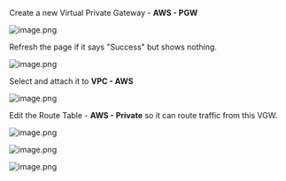
Create a new Virtual Private Gateway - **AWS - PGW**


![image.png](https://prod-files-secure.s3.us-west-2.amazonaws.com/d5da4832-3825-4b06-9f7d-86c687d890a2/330d9412-b5e2-41c2-86ba-66c9f4fa82d6/image.png?X-Amz-Algorithm=AWS4-HMAC-SHA256&X-Amz-Content-Sha256=UNSIGNED-PAYLOAD&X-Amz-Credential=AKIAT73L2G45HZZMZUHI%2F20240903%2Fus-west-2%2Fs3%2Faws4_request&X-Amz-Date=20240903T084458Z&X-Amz-Expires=3600&X-Amz-Signature=9afb44b1467ee0daa606520ee2efaf00dcd1141b460331d14adab9d6d514e919&X-Amz-SignedHeaders=host&x-id=GetObject)


Refresh the page if it says "Success" but shows nothing.


![image.png](https://prod-files-secure.s3.us-west-2.amazonaws.com/d5da4832-3825-4b06-9f7d-86c687d890a2/d3b02044-81aa-4990-af24-c7140f784c21/image.png?X-Amz-Algorithm=AWS4-HMAC-SHA256&X-Amz-Content-Sha256=UNSIGNED-PAYLOAD&X-Amz-Credential=AKIAT73L2G45HZZMZUHI%2F20240903%2Fus-west-2%2Fs3%2Faws4_request&X-Amz-Date=20240903T084458Z&X-Amz-Expires=3600&X-Amz-Signature=b72748e948ab37090a387bc5d34401d1c7a77c61cea2fe412d2fd27138148951&X-Amz-SignedHeaders=host&x-id=GetObject)


Select and attach it to **VPC - AWS**


![image.png](https://prod-files-secure.s3.us-west-2.amazonaws.com/d5da4832-3825-4b06-9f7d-86c687d890a2/c4bb2bf1-9956-42f9-8d1a-6319b893192e/image.png?X-Amz-Algorithm=AWS4-HMAC-SHA256&X-Amz-Content-Sha256=UNSIGNED-PAYLOAD&X-Amz-Credential=AKIAT73L2G45HZZMZUHI%2F20240903%2Fus-west-2%2Fs3%2Faws4_request&X-Amz-Date=20240903T084458Z&X-Amz-Expires=3600&X-Amz-Signature=fb38549f205dae2d36de663bdb3f489a7212dfcc4edd6e33b891265ae6ca8a14&X-Amz-SignedHeaders=host&x-id=GetObject)


Edit the Route Table - **AWS - Private** so it can route traffic from this VGW.


![image.png](https://prod-files-secure.s3.us-west-2.amazonaws.com/d5da4832-3825-4b06-9f7d-86c687d890a2/3e4acad0-4c0e-4f11-86b1-bd63fb30145d/image.png?X-Amz-Algorithm=AWS4-HMAC-SHA256&X-Amz-Content-Sha256=UNSIGNED-PAYLOAD&X-Amz-Credential=AKIAT73L2G45HZZMZUHI%2F20240903%2Fus-west-2%2Fs3%2Faws4_request&X-Amz-Date=20240903T084458Z&X-Amz-Expires=3600&X-Amz-Signature=21e854c9482f0d90656f8d44eaf988d5a2372920b35e9c8d458bbd4f6fa1cb9e&X-Amz-SignedHeaders=host&x-id=GetObject)


![image.png](https://prod-files-secure.s3.us-west-2.amazonaws.com/d5da4832-3825-4b06-9f7d-86c687d890a2/424b778e-2ce9-487e-99e5-b179a35f49d6/image.png?X-Amz-Algorithm=AWS4-HMAC-SHA256&X-Amz-Content-Sha256=UNSIGNED-PAYLOAD&X-Amz-Credential=AKIAT73L2G45HZZMZUHI%2F20240903%2Fus-west-2%2Fs3%2Faws4_request&X-Amz-Date=20240903T084458Z&X-Amz-Expires=3600&X-Amz-Signature=a549263a4bdac5f62a8e6776bca683c946abe763e54fa9d3e59b63bf01a91b35&X-Amz-SignedHeaders=host&x-id=GetObject)


![image.png](https://prod-files-secure.s3.us-west-2.amazonaws.com/d5da4832-3825-4b06-9f7d-86c687d890a2/5c412718-7ea4-47b9-b63b-6b0c0f33ebc7/image.png?X-Amz-Algorithm=AWS4-HMAC-SHA256&X-Amz-Content-Sha256=UNSIGNED-PAYLOAD&X-Amz-Credential=AKIAT73L2G45HZZMZUHI%2F20240903%2Fus-west-2%2Fs3%2Faws4_request&X-Amz-Date=20240903T084458Z&X-Amz-Expires=3600&X-Amz-Signature=1adf0abc0d70d1171049efbf1a72204262bd00b71f830a2eb611626e3ef78b7b&X-Amz-SignedHeaders=host&x-id=GetObject)

